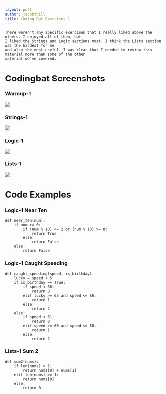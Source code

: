 ```yaml
---
layout: post
author: jacobthill
title: Coding Bat Exercises 1
---
```


```
There weren't any specific exercises that I really liked above the others. I enjoyed all of them, but 
I liked the Strings and Logic sections most. I think the Lists section was the hardest for me 
and also the most useful. I was clear that I needed to review this material more than some of the other
material we've covered. 
```


# Codingbat Screenshots

### Warmup-1
![](http://oi62.tinypic.com/6gej4i.jpg)

### Strings-1
![](http://oi57.tinypic.com/r76vj7.jpg)

### Logic-1
![](http://oi58.tinypic.com/ea0aw8.jpg)

### Lists-1
![](http://oi58.tinypic.com/2468enr.jpg)

# Code Examples

### Logic-1 Near Ten
```
def near_ten(num):
    if num >= 0:
        if (num % 10) <= 2 or (num % 10) >= 8:
            return True
        else:
            return False
    else:
        return False
```

### Logic-1 Caught Speeding
```
def caught_speeding(speed, is_birthday):
    lucky = speed + 5
    if is_birthday == True:
        if speed < 66:
            return 0
        elif lucky >= 65 and speed <= 86:
            return 1
        else:
            return 2
    else:
        if speed < 61:
            return 0
        elif speed >= 60 and speed <= 80:
            return 1
        else:
            return 2
```

### Lists-1 Sum 2
```
def sum2(nums):
    if len(nums) > 1:
        return nums[0] + nums[1]
    elif len(nums) == 1:
        return nums[0]
    else:
        return 0
```

